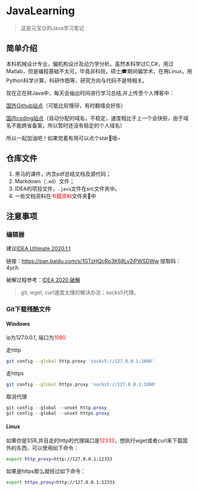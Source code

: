# JavaLearning

> 这是元宝:sun_with_face:的Java学习笔记

## 简单介绍

本科机械设计专业，偏机构设计及动力学分析。虽然本科学过C,C#，用过Matlab，但是编程基础不太可，毕竟非科班。硕士:mortar_board:期间偏学术，在用Linux，用Python科学计算，科研作图等，研究方向与代码不是特相关。

现在正在转Java中，每天会抽出时间进行学习总结,并上传至个人博客中：

[国外Github站点](https://yuanbaoqiang.github.io/)（可能比较慢:crying_cat_face:，有时翻墙会好些）

[国内coding站点](http://48lxh0.coding-pages.com/)（自动分配的域名，不稳定，速度相比于上一个会快些，由于域名不能跨省备案，所以暂时还没有稳定的个人域名）

所以一起加油吧！如果觉着有用可以点个star:star2:哦~

## 仓库文件

1. 黑马的课件，内含pdf总结文档及源代码；
2. Markdown（`.md`）文件；
3. IDEA的项目文件，`.java`文件在src文件夹中。
4. 一些文档资料在<font color=red>书籍资料</font>文件夹:file_folder:中

## 注意事项

### 编辑器

建议[IDEA Ultimate 2020.1.1]()

链接：https://pan.baidu.com/s/1GTzHQcRp3K68Lv2iPWSDWw 
提取码：4ych

破解过程参考：[IDEA 2020 破解](https://www.cnblogs.com/bokeLucky/p/12832046.html)

> git, wget, curl速度太慢的解决办法：socks5代理。

### Git下载残酷文件

#### Windows

ip为127.0.0.1, 端口为<font color=red>1080</font>

走http

```bash
git config --global http.proxy 'socks5://127.0.0.1:1080'
```

走https

```bash
git config --global https.proxy 'socks5://127.0.0.1:1080'
```

取消代理

```java
git config --global --unset http.proxy
git config --global --unset https.proxy
```

#### Linux

如果你是SSR,并且走的http的代理端口是<font color=red>12333</font>，想执行wget或者curl来下载国外的东西，可以使用如下命令：

```bash
export http_proxy=http://127.0.0.1:12333
```

如果是https那么就经过如下命令：

```bash
export https_proxy=http://127.0.0.1:12333
```